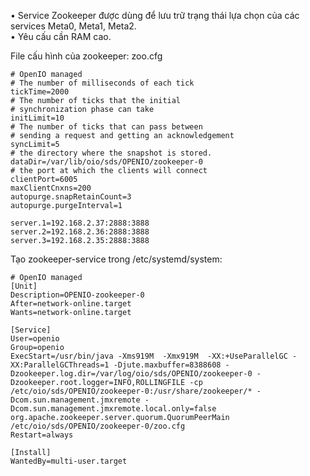 •	Service Zookeeper được dùng để lưu trữ trạng thái lựa chọn của các services Meta0, Meta1, Meta2.  
•	Yêu cấu cần RAM cao.  

File cấu hình của zookeeper: zoo.cfg  

    # OpenIO managed
    # The number of milliseconds of each tick
    tickTime=2000
    # The number of ticks that the initial
    # synchronization phase can take
    initLimit=10
    # The number of ticks that can pass between
    # sending a request and getting an acknowledgement
    syncLimit=5
    # the directory where the snapshot is stored.
    dataDir=/var/lib/oio/sds/OPENIO/zookeeper-0
    # the port at which the clients will connect
    clientPort=6005
    maxClientCnxns=200
    autopurge.snapRetainCount=3
    autopurge.purgeInterval=1

    server.1=192.168.2.37:2888:3888
    server.2=192.168.2.36:2888:3888
    server.3=192.168.2.35:2888:3888
    
Tạo zookeeper-service trong /etc/systemd/system:   

    # OpenIO managed  
    [Unit]  
    Description=OPENIO-zookeeper-0  
    After=network-online.target  
    Wants=network-online.target  

    [Service]  
    User=openio  
    Group=openio  
    ExecStart=/usr/bin/java -Xms919M  -Xmx919M  -XX:+UseParallelGC -XX:ParallelGCThreads=1 -Djute.maxbuffer=8388608 -Dzookeeper.log.dir=/var/log/oio/sds/OPENIO/zookeeper-0 -Dzookeeper.root.logger=INFO,ROLLINGFILE -cp /etc/oio/sds/OPENIO/zookeeper-0:/usr/share/zookeeper/* -Dcom.sun.management.jmxremote -Dcom.sun.management.jmxremote.local.only=false org.apache.zookeeper.server.quorum.QuorumPeerMain /etc/oio/sds/OPENIO/zookeeper-0/zoo.cfg  
    Restart=always  

    [Install]  
    WantedBy=multi-user.target  
